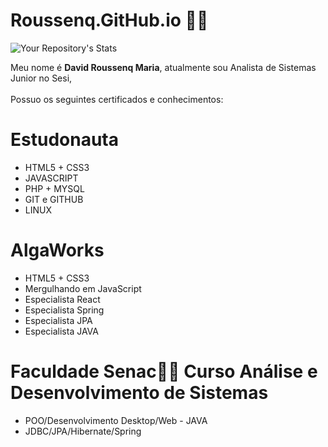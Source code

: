 #  Roussenq.GitHub.io 👨‍💻

 ![Your Repository's Stats](https://github-readme-stats.vercel.app/api?username=roussenq&show_icons=true)

Meu nome é <strong>David Roussenq Maria</strong>, atualmente sou Analista de Sistemas Junior no Sesi,<br>
<br>Possuo os seguintes certificados e conhecimentos:

# Estudonauta

- HTML5 + CSS3
- JAVASCRIPT
- PHP + MYSQL
- GIT e GITHUB
- LINUX

# AlgaWorks

- HTML5 + CSS3
- Mergulhando em JavaScript
- Especialista React
- Especialista Spring
- Especialista JPA
- Especialista JAVA

# Faculdade Senac🧑‍🎓 Curso Análise e Desenvolvimento de Sistemas

- POO/Desenvolvimento Desktop/Web - JAVA
- JDBC/JPA/Hibernate/Spring

<!--
**roussenq/roussenq** is a ✨ _special_ ✨ repository because its `README.md` (this file) appears on your GitHub profile.

Here are some ideas to get you started:

- 🔭 I’m currently working on ...
- 🌱 I’m currently learning ...
- 👯 I’m looking to collaborate on ...
- 🤔 I’m looking for help with ...
- 💬 Ask me about ...
- 📫 How to reach me: ...
- 😄 Pronouns: ...
- ⚡ Fun fact: ...
-->
